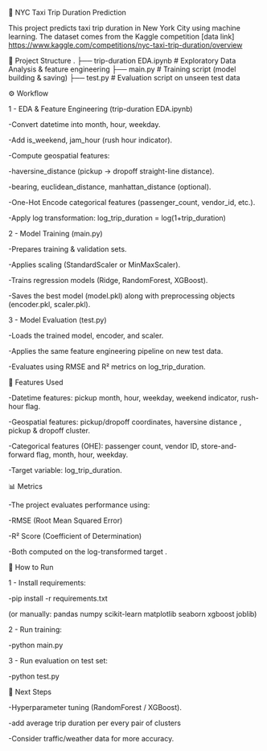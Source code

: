 🗽 NYC Taxi Trip Duration Prediction

This project predicts taxi trip duration in New York City using machine learning. The dataset comes from the Kaggle competition
[data link] https://www.kaggle.com/competitions/nyc-taxi-trip-duration/overview

📂 Project Structure
.
├── trip-duration EDA.ipynb   # Exploratory Data Analysis & feature engineering
├── main.py                   # Training script (model building & saving)
├── test.py                   # Evaluation script on unseen test data

⚙️ Workflow

1 - EDA & Feature Engineering (trip-duration EDA.ipynb)

-Convert datetime into month, hour, weekday.

-Add is_weekend, jam_hour (rush hour indicator).

-Compute geospatial features:

-haversine_distance (pickup → dropoff straight-line distance).

-bearing, euclidean_distance, manhattan_distance (optional).

-One-Hot Encode categorical features (passenger_count, vendor_id, etc.).

-Apply log transformation: log_trip_duration = log(1+trip_duration)


2 - Model Training (main.py)

-Prepares training & validation sets.

-Applies scaling (StandardScaler or MinMaxScaler).

-Trains regression models (Ridge, RandomForest, XGBoost).

-Saves the best model (model.pkl) along with preprocessing objects (encoder.pkl, scaler.pkl).

3 - Model Evaluation (test.py)

-Loads the trained model, encoder, and scaler.

-Applies the same feature engineering pipeline on new test data.

-Evaluates using RMSE and R² metrics on log_trip_duration.

🧮 Features Used

-Datetime features: pickup month, hour, weekday, weekend indicator, rush-hour flag.

-Geospatial features: pickup/dropoff coordinates, haversine distance , pickup & dropoff cluster.

-Categorical features (OHE): passenger count, vendor ID, store-and-forward flag, month, hour, weekday.

-Target variable: log_trip_duration.

📊 Metrics

-The project evaluates performance using:

-RMSE (Root Mean Squared Error)

-R² Score (Coefficient of Determination)

-Both computed on the log-transformed target .

🚀 How to Run

1 - Install requirements:

-pip install -r requirements.txt


(or manually: pandas numpy scikit-learn matplotlib seaborn xgboost joblib)

2 - Run training:

-python main.py


3 - Run evaluation on test set:

-python test.py

📌 Next Steps

-Hyperparameter tuning (RandomForest / XGBoost).

-add average trip duration per every pair of clusters

-Consider traffic/weather data for more accuracy.
